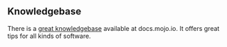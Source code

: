 ## Knowledgebase
There is a [great knowledgebase](http://docs.mojo.io/en/latest/knowledgebase/) available at docs.mojo.io.
It offers great tips for all kinds of software.